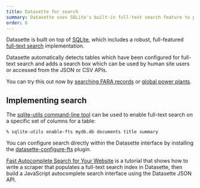 ```yaml
---
title: Datasette for search
summary: Datasette uses SQLite's built-in full-text search feature to provide faceted search over any correctly configured collection of records.
order: 6
---
```


Datasette is built on top of [SQLite](https://sqlite.org/), which includes a robust, full-featured [full-text search](https://www.sqlite.org/fts5.html) implementation.

Datasette automatically detects tables which have been configured for full-text search and adds a search box which can be used by human site users or accessed from the JSON or CSV APIs.

You can try this out now by [searching FARA records](https://fara.datasettes.com/) or [global power plants](https://global-power-plants.datasettes.com/global-power-plants/global-power-plants).

## Implementing search

The [sqlite-utils command-line tool](https://sqlite-utils.datasette.io/en/stable/cli.html#configuring-full-text-search) can be used to enable full-text search on a specific set of columns for a table:

    % sqlite-utils enable-fts mydb.db documents title summary

You can configure search directly within the Datasette interface by installing the [datasette-configure-fts](https://github.com/simonw/datasette-configure-fts) plugin.

[Fast Autocomplete Search for Your Website](https://simonwillison.net/2018/Dec/19/fast-autocomplete-search/) is a tutorial that shows how to write a scraper that populates a full-text search index in Datasette, then build a JavaScript autocomplete search interface using the Datasette JSON API.
